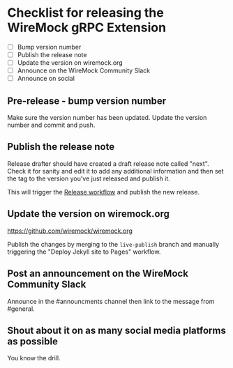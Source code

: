 # Checklist for releasing the WireMock gRPC Extension

- [ ] Bump version number
- [ ] Publish the release note
- [ ] Update the version on wiremock.org
- [ ] Announce on the WireMock Community Slack
- [ ] Announce on social

## Pre-release - bump version number
Make sure the version number has been updated. Update the version number and commit and push.

## Publish the release note
Release drafter should have created a draft release note called "next". Check it for sanity and edit it to add any additional information and then set the tag
to the version you've just released and publish it.  

This will trigger the [Release workflow](https://github.com/wiremock/wiremock-grpc-extension/blob/main/.github/workflows/release.yml)
and publish the new release.

## Update the version on wiremock.org
https://github.com/wiremock/wiremock.org

Publish the changes by merging to the `live-publish` branch and manually triggering the "Deploy Jekyll site to Pages" workflow.

## Post an announcement on the WireMock Community Slack
Announce in the #announcments channel then link to the message from #general.

## Shout about it on as many social media platforms as possible
You know the drill.